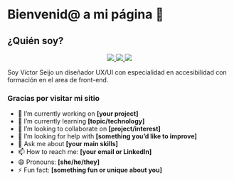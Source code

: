 # Bienvenid@ a mi página 👋
## ¿Quién soy?
<p align="center">
  <a href="https://www.linkedin.com/in/victorseijosan/">
    <img src="https://img.shields.io/badge/LinkedIn-0A66C2?style=for-the-badge&logo=linkedin&logoColor=white"/>
  </a>
  <a href="mailto:victorseijosanchez@gmail.com">
    <img src="https://img.shields.io/badge/Email-D14836?style=for-the-badge&logo=gmail&logoColor=white"/>
  </a>
  <a href="https://github.com/victorseijosanchez-lab">
    <img src="https://img.shields.io/badge/GitHub-100000?style=for-the-badge&logo=github&logoColor=white"/>
  </a>
</p>

Soy Víctor Seijo un diseñador UX/UI con especialidad en accesibilidad con formación en el area de front-end.

### Gracias por visitar mi sitio

- 🔭 I’m currently working on **[your project]**
- 🌱 I’m currently learning **[topic/technology]**
- 👯 I’m looking to collaborate on **[project/interest]**
- 🤔 I’m looking for help with **[something you’d like to improve]**
- 💬 Ask me about **[your main skills]**
- 📫 How to reach me: **[your email or LinkedIn]**
- 😄 Pronouns: **[she/he/they]**
- ⚡ Fun fact: **[something fun or unique about you]**
